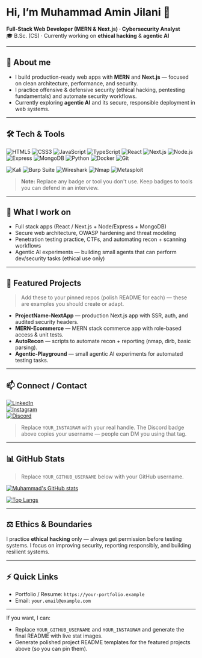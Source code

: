 # Hi, I’m Muhammad Amin Jilani 👋
**Full-Stack Web Developer (MERN & Next.js) · Cybersecurity Analyst**  
🎓 B.Sc. (CS) · Currently working on **ethical hacking** & **agentic AI**  

---

## 🔭 About me
- I build production-ready web apps with **MERN** and **Next.js** — focused on clean architecture, performance, and security.
- I practice offensive & defensive security (ethical hacking, pentesting fundamentals) and automate security workflows.
- Currently exploring **agentic AI** and its secure, responsible deployment in web systems.

---

## 🛠️ Tech & Tools

<!-- Frontend / Backend / DB / DevOps / Security badges -->
<p>
  <img alt="HTML5" src="https://img.shields.io/badge/HTML5-E34F26?style=for-the-badge&logo=html5&logoColor=white" />
  <img alt="CSS3" src="https://img.shields.io/badge/CSS3-1572B6?style=for-the-badge&logo=css3&logoColor=white" />
  <img alt="JavaScript" src="https://img.shields.io/badge/JavaScript-F7DF1E?style=for-the-badge&logo=javascript&logoColor=black" />
  <img alt="TypeScript" src="https://img.shields.io/badge/TypeScript-3178C6?style=for-the-badge&logo=typescript&logoColor=white" />
  <img alt="React" src="https://img.shields.io/badge/React-20232A?style=for-the-badge&logo=react&logoColor=61DAFB" />
  <img alt="Next.js" src="https://img.shields.io/badge/Next.js-000000?style=for-the-badge&logo=nextdotjs&logoColor=white" />
  <img alt="Node.js" src="https://img.shields.io/badge/Node.js-339933?style=for-the-badge&logo=node.js&logoColor=white" />
  <img alt="Express" src="https://img.shields.io/badge/Express-000000?style=for-the-badge&logo=express&logoColor=white" />
  <img alt="MongoDB" src="https://img.shields.io/badge/MongoDB-47A248?style=for-the-badge&logo=mongodb&logoColor=white" />
  <img alt="Python" src="https://img.shields.io/badge/Python-3776AB?style=for-the-badge&logo=python&logoColor=white" />
  <img alt="Docker" src="https://img.shields.io/badge/Docker-2496ED?style=for-the-badge&logo=docker&logoColor=white" />
  <img alt="Git" src="https://img.shields.io/badge/Git-F05032?style=for-the-badge&logo=git&logoColor=white" />
</p>

<p>
  <img alt="Kali" src="https://img.shields.io/badge/Kali-Linux-557C94?style=for-the-badge&logo=kalilinux&logoColor=white" />
  <img alt="Burp Suite" src="https://img.shields.io/badge/Burp_Suite-FF6C37?style=for-the-badge&logo=data:image/png;base64,iVBORw0KGgo&logoColor=white" />
  <img alt="Wireshark" src="https://img.shields.io/badge/Wireshark-3A7A9D?style=for-the-badge&logo=wireshark&logoColor=white" />
  <img alt="Nmap" src="https://img.shields.io/badge/nmap-0E7A0E?style=for-the-badge&logo=nmap&logoColor=white" />
  <img alt="Metasploit" src="https://img.shields.io/badge/Metasploit-4F4F4F?style=for-the-badge&logo=metasploit&logoColor=white" />
</p>

> **Note:** Replace any badge or tool you don't use. Keep badges to tools you can defend in an interview.

---

## 🔎 What I work on
- Full stack apps (React / Next.js + Node/Express + MongoDB)
- Secure web architecture, OWASP hardening and threat modeling
- Penetration testing practice, CTFs, and automating recon + scanning workflows
- Agentic AI experiments — building small agents that can perform dev/security tasks (ethical use only)

---

## 📂 Featured Projects
> Add these to your pinned repos (polish README for each) — these are examples you should create or adapt.

- **ProjectName-NextApp** — production Next.js app with SSR, auth, and audited security headers.  
- **MERN-Ecommerce** — MERN stack commerce app with role-based access & unit tests.  
- **AutoRecon** — scripts to automate recon + reporting (nmap, dirb, basic parsing).  
- **Agentic-Playground** — small agentic AI experiments for automated testing tasks.

---

## 📫 Connect / Contact
[![LinkedIn](https://img.shields.io/badge/LinkedIn-Connect-blue?style=for-the-badge&logo=linkedin&logoColor=white)](https://www.linkedin.com/in/mdaminjilani)  
[![Instagram](https://img.shields.io/badge/Instagram-@your_instagram-833AB4?style=for-the-badge&logo=instagram&logoColor=white)](https://www.instagram.com/YOUR_INSTAGRAM)  
[![Discord](https://img.shields.io/badge/Discord-muhammadamin0482__67271-5865F2?style=for-the-badge&logo=discord&logoColor=white)](#)  
> Replace `YOUR_INSTAGRAM` with your real handle. The Discord badge above copies your username — people can DM you using that tag.

---

## 📊 GitHub Stats
> Replace `YOUR_GITHUB_USERNAME` below with your GitHub username.

[![Muhammad's GitHub stats](https://github-readme-stats.vercel.app/api?username=YOUR_GITHUB_USERNAME&show_icons=true&theme=radical&hide_border=true)](https://github.com/YOUR_GITHUB_USERNAME)

[![Top Langs](https://github-readme-stats.vercel.app/api/top-langs/?username=YOUR_GITHUB_USERNAME&layout=compact&hide_border=true)](https://github.com/YOUR_GITHUB_USERNAME)

---

## ⚖️ Ethics & Boundaries
I practice **ethical hacking** only — always get permission before testing systems. I focus on improving security, reporting responsibly, and building resilient systems.

---

## ⚡ Quick Links
- Portfolio / Resume: `https://your-portfolio.example`  
- Email: `your.email@example.com`  

---

If you want, I can:
- Replace `YOUR_GITHUB_USERNAME` and `YOUR_INSTAGRAM` and generate the final README with live stat images.
- Generate polished project README templates for the featured projects above (so you can pin them).

